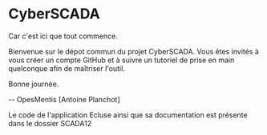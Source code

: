 # CyberSCADA
Car c'est ici que tout commence.

Bienvenue sur le dépot commun du projet CyberSCADA.
Vous êtes invités à vous créer un compte GitHub et à suivre un tutoriel de prise en main quelconque afin de maîtriser l'outil.

Bonne journée.


-- OpesMentis [Antoine Planchot]

Le code de l'application Ecluse ainsi que sa documentation est présente dans le dossier SCADA12
